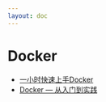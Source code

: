 ```yaml
---
layout: doc
---
```


# Docker

- [一小时快速上手Docker](https://docker.easydoc.net/doc/81170005/cCewZWoN/lTKfePfP)
- [Docker — 从入门到实践](https://yeasy.gitbook.io/docker_practice)
